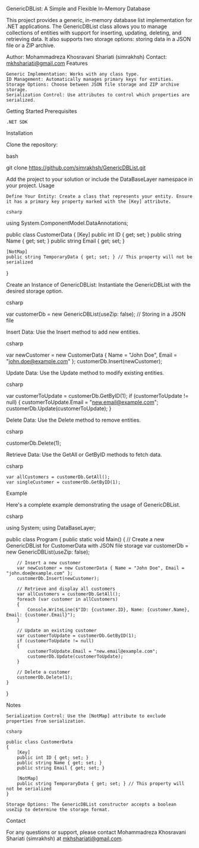GenericDBList: A Simple and Flexible In-Memory Database

This project provides a generic, in-memory database list implementation for .NET applications. The GenericDBList class allows you to manage collections of entities with support for inserting, updating, deleting, and retrieving data. It also supports two storage options: storing data in a JSON file or a ZIP archive.

Author: Mohammadreza Khosravani Shariati (simrakhsh)
Contact: mkhshariati@gmail.com
Features

    Generic Implementation: Works with any class type.
    ID Management: Automatically manages primary keys for entities.
    Storage Options: Choose between JSON file storage and ZIP archive storage.
    Serialization Control: Use attributes to control which properties are serialized.

Getting Started
Prerequisites

    .NET SDK

Installation

Clone the repository:

bash

git clone https://github.com/simrakhsh/GenericDBList.git

Add the project to your solution or include the DataBaseLayer namespace in your project.
Usage

    Define Your Entity: Create a class that represents your entity. Ensure it has a primary key property marked with the [Key] attribute.

    csharp

using System.ComponentModel.DataAnnotations;

public class CustomerData
{
    [Key]
    public int ID { get; set; }
    public string Name { get; set; }
    public string Email { get; set; }

    [NotMap]
    public string TemporaryData { get; set; } // This property will not be serialized
}

Create an Instance of GenericDBList: Instantiate the GenericDBList with the desired storage option.

csharp

var customerDb = new GenericDBList<CustomerData>(useZip: false); // Storing in a JSON file

Insert Data: Use the Insert method to add new entities.

csharp

var newCustomer = new CustomerData { Name = "John Doe", Email = "john.doe@example.com" };
customerDb.Insert(newCustomer);

Update Data: Use the Update method to modify existing entities.

csharp

var customerToUpdate = customerDb.GetByID(1);
if (customerToUpdate != null)
{
    customerToUpdate.Email = "new.email@example.com";
    customerDb.Update(customerToUpdate);
}

Delete Data: Use the Delete method to remove entities.

csharp

customerDb.Delete(1);

Retrieve Data: Use the GetAll or GetByID methods to fetch data.

csharp

    var allCustomers = customerDb.GetAll();
    var singleCustomer = customerDb.GetByID(1);

Example

Here's a complete example demonstrating the usage of GenericDBList.

csharp

using System;
using DataBaseLayer;

public class Program
{
    public static void Main()
    {
        // Create a new GenericDBList for CustomerData with JSON file storage
        var customerDb = new GenericDBList<CustomerData>(useZip: false);

        // Insert a new customer
        var newCustomer = new CustomerData { Name = "John Doe", Email = "john.doe@example.com" };
        customerDb.Insert(newCustomer);

        // Retrieve and display all customers
        var allCustomers = customerDb.GetAll();
        foreach (var customer in allCustomers)
        {
            Console.WriteLine($"ID: {customer.ID}, Name: {customer.Name}, Email: {customer.Email}");
        }

        // Update an existing customer
        var customerToUpdate = customerDb.GetByID(1);
        if (customerToUpdate != null)
        {
            customerToUpdate.Email = "new.email@example.com";
            customerDb.Update(customerToUpdate);
        }

        // Delete a customer
        customerDb.Delete(1);
    }
}

Notes

    Serialization Control: Use the [NotMap] attribute to exclude properties from serialization.

    csharp

    public class CustomerData
    {
        [Key]
        public int ID { get; set; }
        public string Name { get; set; }
        public string Email { get; set; }

        [NotMap]
        public string TemporaryData { get; set; } // This property will not be serialized
    }

    Storage Options: The GenericDBList constructor accepts a boolean useZip to determine the storage format.

Contact

For any questions or support, please contact Mohammadreza Khosravani Shariati (simrakhsh) at mkhshariati@gmail.com.
